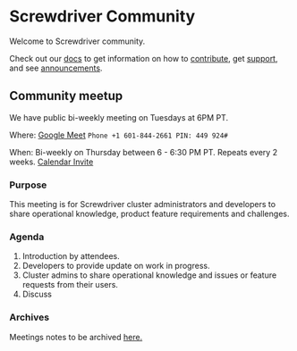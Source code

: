 # Screwdriver Community

Welcome to Screwdriver community.

Check out our [docs](https://docs.screwdriver.cd/) to get information on how to [contribute](https://docs.screwdriver.cd/about/contributing/where-to-contribute), get [support](https://docs.screwdriver.cd/about/support), and see [announcements](https://docs.screwdriver.cd/about/announcements).


## Community meetup

We have public bi-weekly meeting on Tuesdays at 6PM PT.

Where: [Google Meet](https://meet.google.com/rwo-ynwh-xqy?hs=122)
       `Phone +1 601-844-2661 PIN: 449 924#`

When:  Bi-weekly on Thursday between 6 - 6:30 PM PT. Repeats every 2 weeks.
       [Calendar Invite](https://calendar.google.com/event?action=TEMPLATE&tmeid=YzJrZjExYTByN3FoNG9la201OW44cWlvbDJfMjAyMDA5MDlUMDEwMDAwWiBjX2prdjg1MDh1OGx0dGM3NjZmNHBtbmUwcnJjQGc&tmsrc=c_jkv8508u8lttc766f4pmne0rrc%40group.calendar.google.com&scp=ALL)


### Purpose

This meeting is for Screwdriver cluster administrators and developers to share operational knowledge, product feature requirements and challenges.

### Agenda

1. Introduction by attendees.
1. Developers to provide update on work in progress.
1. Cluster admins to share operational knowledge and issues or feature requests from their users.
1. Discuss

### Archives

Meetings notes to be archived [here.](./meetings) 
